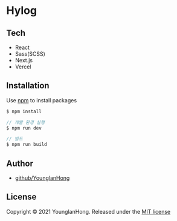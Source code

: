 # Hylog

## Tech

- React
- Sass(SCSS)
- Next.js
- Vercel

## Installation

Use [npm](https://docs.npmjs.com/) to install packages

```js
$ npm install

// 개발 환경 실행
$ npm run dev

// 빌드
$ npm run build
```

## Author

- [github/YounglanHong](https://github.com/YounglanHong)

## License

Copyright © 2021 YounglanHong. Released under the [MIT license](https://choosealicense.com/licenses/mit/)
